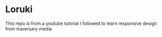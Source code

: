 # Loruki
This repo is from a youtube tutorial I followed to learn responsive design from traversary media
